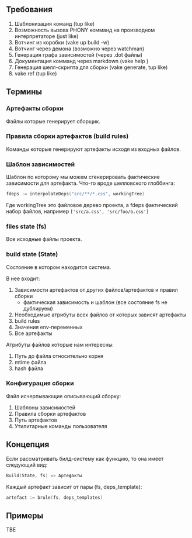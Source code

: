 ## Требования
1. Шаблонизация команд (tup like)
1. Возможность вызова PHONY комманд на производном интерпретаторе (just like)
1. Вотчинг из коробки (vake up build -w)
1. Вотчинг через демона (возможно через watchman)
1. Генерация графа зависимостей (через .dot файлы)
1. Документация комманд через markdown (vake help <build>)
1. Генерация шелл-скрипта для сборки (vake generate, tup like)
1. vake ref (tup like)

## Термины

### Артефакты сборки
Файлы которые генерирует сборщик.

### Правила сборки артефактов (build rules)
Команды которые генерируют артефакты исходя из входных файлов.

### Шаблон зависимостей
Шаблон по которому мы можем сгенерировать фактические зависимости для артефакта.
Что-то вроде шелловского глоббинга:

```go
fdeps := interpolateDeps("src/**/*.css", workingTree)
```

Где workingTree это файловое дерево проекта, а fdeps фактический набор файлов,
например `['src/a.css', 'src/foo/b.css']`

### files state (fs)
Все исходные файлы проекта.

### build state (State)
Состояние в котором находится система. 

В нее входит:
1. Зависимости артефактов от других файлов/артефактов и правил сборки
   - фактическая зависимость и шаблон (все состояние fs не дублируем)
1. Необходимые атрибуты всех файлов от которых зависят артефакты
1. build rules
1. Значения env-переменных
1. Все артефакты

Атрибуты файлов которые нам интересны:
1. Путь до файла относительно корня
1. mtime файла
1. hash файла

### Конфигурация сборки
Файл исчерпывающие описывающий сборку:

1. Шаблоны зависимостей
1. Правила сборки артефактов
1. Путь артефактов
1. Утилитарные команды пользователя

## Концепция
Если рассматривать билд-систему как функцию, то она имеет следующий вид:

```go
Build(State, fs) => Артефакты
```

Каждый артефакт зависит от пары (fs, deps_template):

```go
artefact := brule(fs, deps_templates)
```

## Примеры

TBE
